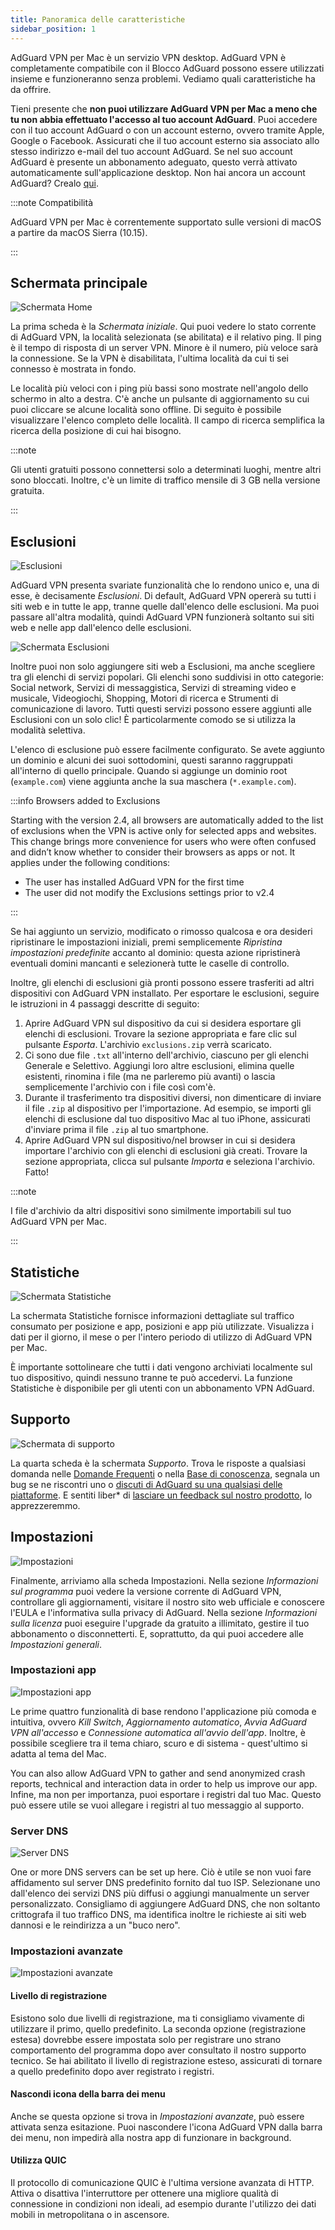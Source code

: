 ```yaml
---
title: Panoramica delle caratteristiche
sidebar_position: 1
---
```


AdGuard VPN per Mac è un servizio VPN desktop. AdGuard VPN è completamente compatibile con il Blocco AdGuard possono essere utilizzati insieme e funzioneranno senza problemi. Vediamo quali caratteristiche ha da offrire.

Tieni presente che **non puoi utilizzare AdGuard VPN per Mac a meno che tu non abbia effettuato l'accesso al tuo account AdGuard**. Puoi accedere con il tuo account AdGuard o con un account esterno, ovvero tramite Apple, Google o Facebook. Assicurati che il tuo account esterno sia associato allo stesso indirizzo e-mail del tuo account AdGuard. Se nel suo account AdGuard è presente un abbonamento adeguato, questo verrà attivato automaticamente sull'applicazione desktop. Non hai ancora un account AdGuard? Crealo [qui](https://auth.adguard.com/registration.html).

:::note Compatibilità

AdGuard VPN per Mac è correntemente supportato sulle versioni di macOS a partire da macOS Sierra (10.15).

:::

## Schermata principale

![Schermata Home](https://cdn.adguardvpn.com/content/kb/vpn/mac/vpn_main_new_en.jpeg)

La prima scheda è la *Schermata iniziale*. Qui puoi vedere lo stato corrente di AdGuard VPN, la località selezionata (se abilitata) e il relativo ping. Il ping è il tempo di risposta di un server VPN. Minore è il numero, più veloce sarà la connessione. Se la VPN è disabilitata, l'ultima località da cui ti sei connesso è mostrata in fondo.

Le località più veloci con i ping più bassi sono mostrate nell'angolo dello schermo in alto a destra. C'è anche un pulsante di aggiornamento su cui puoi cliccare se alcune località sono offline. Di seguito è possibile visualizzare l'elenco completo delle località. Il campo di ricerca semplifica la ricerca della posizione di cui hai bisogno.

:::note

Gli utenti gratuiti possono connettersi solo a determinati luoghi, mentre altri sono bloccati. Inoltre, c'è un limite di traffico mensile di 3 GB nella versione gratuita.

:::

## Esclusioni

![Esclusioni](https://cdn.adguardvpn.com/content/kb/vpn/mac/exclusions_new_en.png)

AdGuard VPN presenta svariate funzionalità che lo rendono unico e, una di esse, è decisamente *Esclusioni*. Di default, AdGuard VPN opererà su tutti i siti web e in tutte le app, tranne quelle dall'elenco delle esclusioni. Ma puoi passare all'altra modalità, quindi AdGuard VPN funzionerà soltanto sui siti web e nelle app dall'elenco delle esclusioni.

![Schermata Esclusioni](https://cdn.adguardvpn.com/content/kb/vpn/mac/services_new_en.png)

Inoltre puoi non solo aggiungere siti web a Esclusioni, ma anche scegliere tra gli elenchi di servizi popolari. Gli elenchi sono suddivisi in otto categorie: Social network, Servizi di messaggistica, Servizi di streaming video e musicale, Videogiochi, Shopping, Motori di ricerca e Strumenti di comunicazione di lavoro. Tutti questi servizi possono essere aggiunti alle Esclusioni con un solo clic! È particolarmente comodo se si utilizza la modalità selettiva.

L'elenco di esclusione può essere facilmente configurato. Se avete aggiunto un dominio e alcuni dei suoi sottodomini, questi saranno raggruppati all'interno di quello principale. Quando si aggiunge un dominio root (`example.com`) viene aggiunta anche la sua maschera (`*.example.com`).

:::info Browsers added to Exclusions

Starting with the version 2.4, all browsers are automatically added to the list of exclusions when the VPN is active only for selected apps and websites. This change brings more convenience for users who were often confused and didn’t know whether to consider their browsers as apps or not. It applies under the following conditions:

- The user has installed AdGuard VPN for the first time
- The user did not modify the Exclusions settings prior to v2.4

:::

Se hai aggiunto un servizio, modificato o rimosso qualcosa e ora desideri ripristinare le impostazioni iniziali, premi semplicemente *Ripristina impostazioni predefinite* accanto al dominio: questa azione ripristinerà eventuali domini mancanti e selezionerà tutte le caselle di controllo.

Inoltre, gli elenchi di esclusioni già pronti possono essere trasferiti ad altri dispositivi con AdGuard VPN installato. Per esportare le esclusioni, seguire le istruzioni in 4 passaggi descritte di seguito:

1. Aprire AdGuard VPN sul dispositivo da cui si desidera esportare gli elenchi di esclusioni. Trovare la sezione appropriata e fare clic sul pulsante *Esporta*. L'archivio `exclusions.zip` verrà scaricato.
2. Ci sono due file `.txt` all'interno dell'archivio, ciascuno per gli elenchi Generale e Selettivo. Aggiungi loro altre esclusioni, elimina quelle esistenti, rinomina i file (ma ne parleremo più avanti) o lascia semplicemente l'archivio con i file così com'è.
3. Durante il trasferimento tra dispositivi diversi, non dimenticare di inviare il file `.zip` al dispositivo per l'importazione. Ad esempio, se importi gli elenchi di esclusione dal tuo dispositivo Mac al tuo iPhone, assicurati d'inviare prima il file `.zip` al tuo smartphone.
4. Aprire AdGuard VPN sul dispositivo/nel browser in cui si desidera importare l'archivio con gli elenchi di esclusioni già creati. Trovare la sezione appropriata, clicca sul pulsante *Importa* e seleziona l'archivio. Fatto!

:::note

I file d'archivio da altri dispositivi sono similmente importabili sul tuo AdGuard VPN per Mac.

:::

## Statistiche

![Schermata Statistiche](https://cdn.adguardvpn.com/content/kb/vpn/mac/statistics_en.png)

La schermata Statistiche fornisce informazioni dettagliate sul traffico consumato per posizione e app, posizioni e app più utilizzate. Visualizza i dati per il giorno, il mese o per l'intero periodo di utilizzo di AdGuard VPN per Mac.

È importante sottolineare che tutti i dati vengono archiviati localmente sul tuo dispositivo, quindi nessuno tranne te può accedervi. La funzione Statistiche è disponibile per gli utenti con un abbonamento VPN AdGuard.

## Supporto

![Schermata di supporto](https://cdn.adguardvpn.com/content/kb/vpn/mac/support_new_en.png)

La quarta scheda è la schermata *Supporto*. Trova le risposte a qualsiasi domanda nelle [Domande Frequenti](https://adguard-vpn.com/welcome.html#faq) o nella [Base di conoscenza](/), segnala un bug se ne riscontri uno o [discuti di AdGuard su una qualsiasi delle piattaforme](https://adguard.com/discuss.html). E sentiti liber* di [lasciare un feedback sul nostro prodotto](https://surveys.adguard.com/vpn_mac/form.html), lo apprezzeremmo.

## Impostazioni

![Impostazioni](https://cdn.adguardvpn.com/content/kb/vpn/mac/settings_new_en.png)

Finalmente, arriviamo alla scheda Impostazioni. Nella sezione *Informazioni sul programma* puoi vedere la versione corrente di AdGuard VPN, controllare gli aggiornamenti, visitare il nostro sito web ufficiale e conoscere l'EULA e l'informativa sulla privacy di AdGuard. Nella sezione *Informazioni sulla licenza* puoi eseguire l'upgrade da gratuito a illimitato, gestire il tuo abbonamento o disconnetterti. E, soprattutto, da qui puoi accedere alle *Impostazioni generali*.

### Impostazioni app

![Impostazioni app](https://cdn.adguardvpn.com/content/kb/vpn/mac/general-settings_new_en.png)

Le prime quattro funzionalità di base rendono l'applicazione più comoda e intuitiva, ovvero *Kill Switch*, *Aggiornamento automatico*, *Avvia AdGuard VPN all'accesso* e *Connessione automatica all'avvio dell'app*. Inoltre, è possibile scegliere tra il tema chiaro, scuro e di sistema - quest'ultimo si adatta al tema del Mac.

You can also allow AdGuard VPN to gather and send anonymized crash reports, technical and interaction data in order to help us improve our app. Infine, ma non per importanza, puoi esportare i registri dal tuo Mac. Questo può essere utile se vuoi allegare i registri al tuo messaggio al supporto.

### Server DNS

![Server DNS](https://cdn.adguardvpn.com/content/kb/vpn/mac/dns_new_en.png)

One or more DNS servers can be set up here. Ciò è utile se non vuoi fare affidamento sul server DNS predefinito fornito dal tuo ISP. Selezionane uno dall'elenco dei servizi DNS più diffusi o aggiungi manualmente un server personalizzato. Consigliamo di aggiungere AdGuard DNS, che non soltanto crittografa il tuo traffico DNS, ma identifica inoltre le richieste ai siti web dannosi e le reindirizza a un "buco nero".

### Impostazioni avanzate

![Impostazioni avanzate](https://cdn.adguardvpn.com/content/kb/vpn/mac/advanced-settings_new_en.png)

#### Livello di registrazione

Esistono solo due livelli di registrazione, ma ti consigliamo vivamente di utilizzare il primo, quello predefinito. La seconda opzione (registrazione estesa) dovrebbe essere impostata solo per registrare uno strano comportamento del programma dopo aver consultato il nostro supporto tecnico. Se hai abilitato il livello di registrazione esteso, assicurati di tornare a quello predefinito dopo aver registrato i registri.

#### Nascondi icona della barra dei menu

Anche se questa opzione si trova in *Impostazioni avanzate*, può essere attivata senza esitazione. Puoi nascondere l'icona AdGuard VPN dalla barra dei menu, non impedirà alla nostra app di funzionare in background.

#### Utilizza QUIC

Il protocollo di comunicazione QUIC è l'ultima versione avanzata di HTTP. Attiva o disattiva l'interruttore per ottenere una migliore qualità di connessione in condizioni non ideali, ad esempio durante l'utilizzo dei dati mobili in metropolitana o in ascensore.
